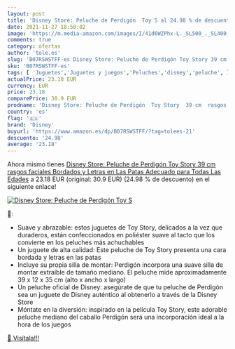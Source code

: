```yaml
---
layout: post
title: 'Disney Store: Peluche de Perdigón  Toy S al 24.98 % de descuento'
date: 2021-11-27 18:58:02
image: 'https://m.media-amazon.com/images/I/41d6WZPhx-L._SL500_._SL400_.jpg'
comments: true
category: ofertas
author: 'tole.es'
slug: 'B07RSWSTFF-es Disney Store: Peluche de Perdigón Toy Story 39 cm rasgos...'
sku: 'B07RSWSTFF-es'
tags: [ 'Juguetes','Juguetes y juegos','Peluches','disney','peluche', ]
actualPrice: 23.18 EUR
currency: EUR
price: 23.18
comparePrice: 30.9 EUR
prodname: 'Disney Store: Peluche de Perdigón  Toy Story  39 cm  rasgos faciales Bordados y Letras en Las Patas  Adecuado para Todas Las Edades'
country: 'es'
flag: '🇪🇸'
brand: 'Disney'
buyurl: 'https://www.amazon.es/dp/B07RSWSTFF/?tag=tolees-21'
descuento: '24.98'
average: '23.18'
---
```


Ahora mismo tienes [Disney Store: Peluche de Perdigón  Toy Story  39 cm  rasgos faciales Bordados y Letras en Las Patas  Adecuado para Todas Las Edades](https://www.amazon.es/dp/B07RSWSTFF/?tag=tolees-21) a 23.18 EUR (original: 30.9 EUR) (24.98 %  de descuento) en el siguiente enlace!

[![Disney Store: Peluche de Perdigón  Toy S](https://m.media-amazon.com/images/I/41d6WZPhx-L._SL500_._SL400_.jpg)](https://www.amazon.es/dp/B07RSWSTFF/?tag=tolees-21)

🔎:

- Suave y abrazable: estos juguetes de Toy Story, delicados a la vez que duraderos, están confeccionados en poliéster suave al tacto que los convierte en los peluches más achuchables
- Un juguete de alta calidad: Este peluche de Toy Story presenta una cara bordada y letras en las patas
- Incluye su propia silla de montar: Perdigón incorpora una suave silla de montar extraíble de tamaño mediano. El peluche mide aproximadamente 39 x 12 x 35 cm (alto x ancho x largo)
- Un peluche oficial de Disney: asegúrate de que tu peluche de Perdigón sea un juguete de Disney auténtico al obtenerlo a través de la Disney Store
- Móntate en la diversión: inspirado en la película Toy Story, este adorable peluche mediano del caballo Perdigón será una incorporación ideal a la hora de los juegos

[🛒 Visítala!!!](https://www.amazon.es/dp/B07RSWSTFF/?tag=tolees-21)
